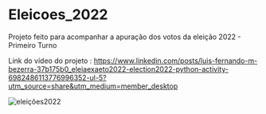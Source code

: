# Eleicoes_2022

Projeto feito para acompanhar a apuração dos votos da eleição 2022 - Primeiro Turno

Link do vídeo do projeto : https://www.linkedin.com/posts/luis-fernando-m-bezerra-37b175b0_eleiaexaeto2022-election2022-python-activity-6982486113776996352-ul-5?utm_source=share&utm_medium=member_desktop

![eleições2022](https://user-images.githubusercontent.com/91624923/193481962-382119db-d9da-4d8e-b12d-86d8892625b8.png)
